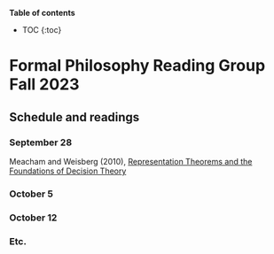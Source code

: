 **Table of contents** 
* TOC
{:toc}

# Formal Philosophy Reading Group Fall 2023

## Schedule and readings

### September 28

Meacham and  Weisberg (2010), [Representation Theorems and the Foundations of
Decision Theory](https://drive.google.com/file/d/11ovOEKqHQ2MgLIUZzwi1ZtQUi2eo1n7l/view?usp=sharing
)




### October 5

### October 12

### Etc. 

